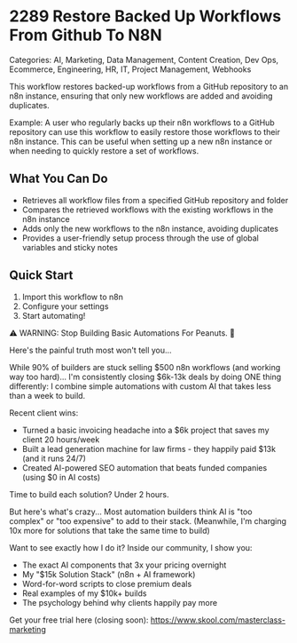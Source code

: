# 2289 Restore Backed Up Workflows From Github To N8N

Categories: AI, Marketing, Data Management, Content Creation, Dev Ops, Ecommerce, Engineering, HR, IT, Project Management, Webhooks

This workflow restores backed-up workflows from a GitHub repository to an n8n instance, ensuring that only new workflows are added and avoiding duplicates.

Example: A user who regularly backs up their n8n workflows to a GitHub repository can use this workflow to easily restore those workflows to their n8n instance. This can be useful when setting up a new n8n instance or when needing to quickly restore a set of workflows.

## What You Can Do
- Retrieves all workflow files from a specified GitHub repository and folder
- Compares the retrieved workflows with the existing workflows in the n8n instance
- Adds only the new workflows to the n8n instance, avoiding duplicates
- Provides a user-friendly setup process through the use of global variables and sticky notes

## Quick Start
1. Import this workflow to n8n
2. Configure your settings
3. Start automating!

⚠️ WARNING: Stop Building Basic Automations For Peanuts. 🚫

Here's the painful truth most won't tell you...

While 90% of builders are stuck selling $500 n8n workflows (and working way too hard)...
I'm consistently closing $6k-13k deals by doing ONE thing differently:
I combine simple automations with custom AI that takes less than a week to build.

Recent client wins:
* Turned a basic invoicing headache into a $6k project that saves my client 20 hours/week
* Built a lead generation machine for law firms - they happily paid $13k (and it runs 24/7)
* Created AI-powered SEO automation that beats funded companies (using $0 in AI costs)

Time to build each solution? Under 2 hours.

But here's what's crazy...
Most automation builders think AI is "too complex" or "too expensive" to add to their stack.
(Meanwhile, I'm charging 10x more for solutions that take the same time to build)

Want to see exactly how I do it?
Inside our community, I show you:
* The exact AI components that 3x your pricing overnight
* My "$15k Solution Stack" (n8n + AI framework)
* Word-for-word scripts to close premium deals
* Real examples of my $10k+ builds
* The psychology behind why clients happily pay more

Get your free trial here (closing soon): https://www.skool.com/masterclass-marketing
